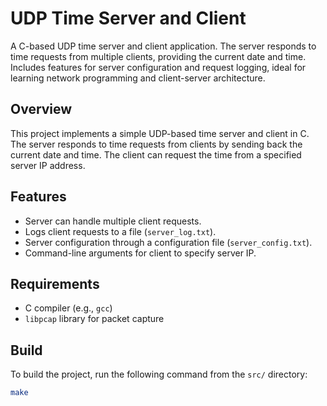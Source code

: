 # UDP Time Server and Client
A C-based UDP time server and client application. The server responds to time requests from multiple clients, providing the current date and time. Includes features for server configuration and request logging, ideal for learning network programming and client-server architecture.

## Overview
This project implements a simple UDP-based time server and client in C. The server responds to time requests from clients by sending back the current date and time. The client can request the time from a specified server IP address.

## Features
- Server can handle multiple client requests.
- Logs client requests to a file (`server_log.txt`).
- Server configuration through a configuration file (`server_config.txt`).
- Command-line arguments for client to specify server IP.

## Requirements
- C compiler (e.g., `gcc`)
- `libpcap` library for packet capture

## Build
To build the project, run the following command from the `src/` directory:

```bash
make
